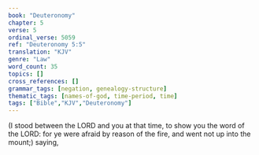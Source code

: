```yaml
---
book: "Deuteronomy"
chapter: 5
verse: 5
ordinal_verse: 5059
ref: "Deuteronomy 5:5"
translation: "KJV"
genre: "Law"
word_count: 35
topics: []
cross_references: []
grammar_tags: [negation, genealogy-structure]
thematic_tags: [names-of-god, time-period, time]
tags: ["Bible","KJV","Deuteronomy"]
---
```

(I stood between the LORD and you at that time, to show you the word of the LORD: for ye were afraid by reason of the fire, and went not up into the mount;) saying,
